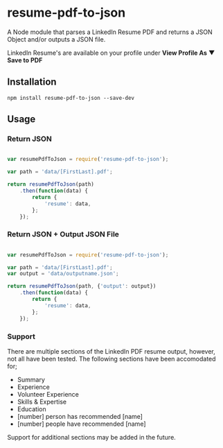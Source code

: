 # resume-pdf-to-json
A Node module that parses a LinkedIn Resume PDF and returns a JSON Object and/or outputs a JSON file.

LinkedIn Resume's are available on your profile under **View Profile As** ▼ **Save to PDF**

## Installation

```shell
npm install resume-pdf-to-json --save-dev
```

## Usage

### Return JSON
```js

var resumePdfToJson = require('resume-pdf-to-json');

var path = 'data/[FirstLast].pdf';

return resumePdfToJson(path)
    .then(function(data) {
        return {
            'resume': data,
        };
    });

```

### Return JSON + Output JSON File
```js

var resumePdfToJson = require('resume-pdf-to-json');

var path = 'data/[FirstLast].pdf';
var output = 'data/outputname.json';

return resumePdfToJson(path, {'output': output})
    .then(function(data) {
        return {
            'resume': data,
        };
    });

```

### Support
There are multiple sections of the LinkedIn PDF resume output, however, not all have been tested. The following sections have been accomodated for;

- Summary
- Experience
- Volunteer Experience
- Skills & Expertise
- Education
- [number] person has recommended [name]
- [number] people have recommended [name]

Support for additional sections may be added in the future.

